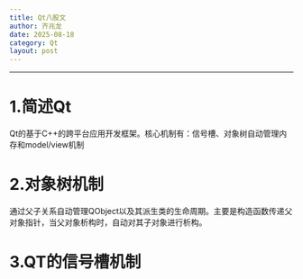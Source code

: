 ```yaml
---
title: Qt八股文
author: 齐兆龙
date: 2025-08-18
category: Qt
layout: post
---
```


---
# 1.简述Qt
Qt的基于C++的跨平台应用开发框架。核心机制有：信号槽、对象树自动管理内存和model/view机制

# 2.对象树机制
通过父子关系自动管理QObject以及其派生类的生命周期。主要是构造函数传递父对象指针，当父对象析构时，自动对其子对象进行析构。

# 3.QT的信号槽机制
